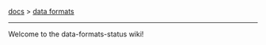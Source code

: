 [docs](https://github.com/south-coast-science/docs/wiki) >
[data formats](https://github.com/south-coast-science/data-formats/wiki)
***


Welcome to the data-formats-status wiki!
